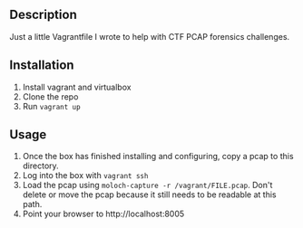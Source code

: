 ## Description
Just a little Vagrantfile I wrote to help with CTF PCAP forensics challenges.

## Installation
1. Install vagrant and virtualbox
2. Clone the repo
3. Run `vagrant up`

## Usage
1. Once the box has finished installing and configuring, copy a pcap to this directory.
2. Log into the box with `vagrant ssh`
3. Load the pcap using `moloch-capture -r /vagrant/FILE.pcap`. Don't delete or move the pcap because it still needs to be readable at this path.
4. Point your browser to http://localhost:8005
